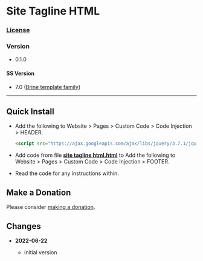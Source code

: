 # Site Tagline HTML

### [License][99]

### Version

  * 0.1.0

#### SS Version

  * 7.0 ([Brine template family][1])

---

## Quick Install

* Add the following to Website > Pages > Custom Code > Code Injection >
  HEADER.
  
  ```html
  <script src="https://ajax.googleapis.com/ajax/libs/jquery/3.7.1/jquery.min.js"></script>
  ```
  
* Add code from file **[site tagline html.html][2]** to Add the following to
  Website > Pages > Custom Code > Code Injection > FOOTER.
  
* Read the code for any instructions within.

## Make a Donation

Please consider [making a donation][3].

## Changes

<!-- * **2022-02-25**

  * changed a const name, no functional changes
  * added example callback to read me
  * bumped version to 0.1d1
  -->
* **2022-06-22**

  * initial version

[1]: https://support.squarespace.com/hc/en-us/articles/212512738-Brine-template-family
[2]: site%20tagline%20html.html#L1
[3]: https://github.com/tomsWebConsulting/twcsl#make-a-donation
[99]: https://github.com/tomsWebConsulting/twcsl/blob/main/LICENSE.txt#L1
